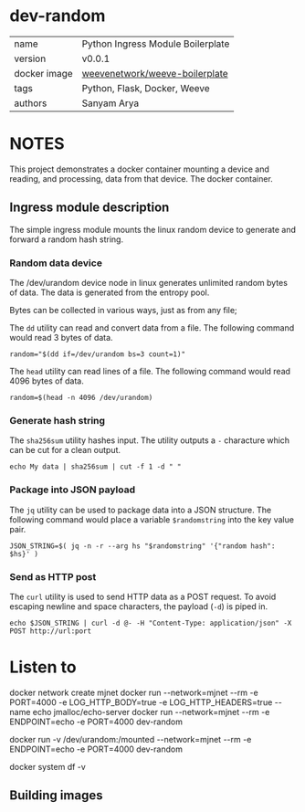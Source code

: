 # dev-random

|              |                                                            |
| ------------ | ---------------------------------------------------------- |
| name         | Python Ingress Module Boilerplate                          |
| version      | v0.0.1                                                     |
| docker image | [weevenetwork/weeve-boilerplate](https://linktodockerhub/) |
| tags         | Python, Flask, Docker, Weeve                               |
| authors      | Sanyam Arya                                                |


# NOTES

This project demonstrates a docker container mounting a device and reading, and processing, data from that device. The docker container.

## Ingress module description
The simple ingress module mounts the linux random device to generate and forward a random hash string.

### Random data device
The /dev/urandom device node in linux generates unlimited random bytes of data. The data is generated from the entropy pool.

Bytes can be collected in various ways, just as from any file;

The `dd` utility can read and convert data from a file. The following command would read 3 bytes of data.

`random="$(dd if=/dev/urandom bs=3 count=1)"`

The `head` utility can read lines of a file. The following command would read 4096 bytes of data.

`random=$(head -n 4096 /dev/urandom)`

### Generate hash string
The `sha256sum` utility hashes input. The utility outputs a `-` characture which can be cut for a clean output.

`echo My data | sha256sum | cut -f 1 -d " "`

### Package into JSON payload
The `jq` utility can be used to package data into a JSON structure. The following command would place a variable `$randomstring` into the key value pair.

`JSON_STRING=$( jq -n -r --arg hs "$randomstring" '{"random hash": $hs}' )`

### Send as HTTP post

The `curl` utility is used to send HTTP data as a POST request. To avoid escaping newline and space characters, the payload (`-d`) is piped in.

`echo $JSON_STRING | curl -d @- -H "Content-Type: application/json" -X POST http://url:port`

# Listen to

docker network create mjnet
docker run --network=mjnet --rm -e PORT=4000 -e LOG_HTTP_BODY=true -e LOG_HTTP_HEADERS=true --name echo jmalloc/echo-server
docker run --network=mjnet --rm -e ENDPOINT=echo -e PORT=4000 dev-random

docker run -v /dev/urandom:/mounted --network=mjnet --rm -e ENDPOINT=echo -e PORT=4000 dev-random

docker system df -v

<!-- docker run --detach -P jmalloc/echo-server -->
<!-- docker run -i -t --rm --env-file=./config.env -p $(PORT):$(PORT) --name="$(APP_NAME)" $(APP_NAME) -->

## Building images




